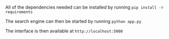 All of the dependencies needed can  be installed by running `pip install -r requirements`

The search engine can then be started by running `python app.py`

The interface is then available at `http://localhost:5000`

